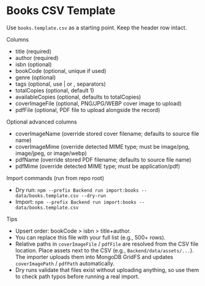 Books CSV Template
==================

Use `books.template.csv` as a starting point. Keep the header row intact.

Columns
- title (required)
- author (required)
- isbn (optional)
- bookCode (optional, unique if used)
- genre (optional)
- tags (optional, use | or , separators)
- totalCopies (optional, default 1)
- availableCopies (optional, defaults to totalCopies)
- coverImageFile (optional, PNG/JPG/WEBP cover image to upload)
- pdfFile (optional, PDF file to upload alongside the record)

Optional advanced columns
- coverImageName (override stored cover filename; defaults to source file name)
- coverImageMime (override detected MIME type; must be image/png, image/jpeg, or image/webp)
- pdfName (override stored PDF filename; defaults to source file name)
- pdfMime (override detected MIME type; must be application/pdf)

Import commands (run from repo root)
- Dry run: `npm --prefix Backend run import:books -- data/books.template.csv --dry-run`
- Import:  `npm --prefix Backend run import:books -- data/books.template.csv`

Tips
- Upsert order: bookCode > isbn > title+author.
- You can replace this file with your full list (e.g., 500+ rows).
- Relative paths in `coverImageFile` / `pdfFile` are resolved from the CSV file location. Place assets next to the CSV (e.g., `Backend/data/assets/...`). The importer uploads them into MongoDB GridFS and updates `coverImagePath` / `pdfPath` automatically.
- Dry runs validate that files exist without uploading anything, so use them to check path typos before running a real import.

